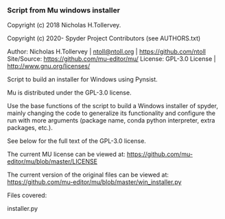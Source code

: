 ### Script from Mu windows installer


Copyright (c) 2018 Nicholas H.Tollervey.

Copyright (c) 2020- Spyder Project Contributors (see AUTHORS.txt)


Author: Nicholas H.Tollervey | ntoll@ntoll.org | https://github.com/ntoll
Site/Source: https://github.com/mu-editor/mu/
License: GPL-3.0 License | http://www.gnu.org/licenses/

Script to build an installer for Windows using Pynsist.


Mu is distributed under the GPL-3.0 license.


Use the base functions of the script to build a Windows installer of spyder,
mainly changing the code to generalize its functionality and configure the run
with more arguments (package name, conda python interpreter, extra packages,
etc.).

See below for the full text of the GPL-3.0 license.

The current MU license can be viewed at:
https://github.com/mu-editor/mu/blob/master/LICENSE

The current version of the original files can be viewed at:
https://github.com/mu-editor/mu/blob/master/win_installer.py


Files covered:

installer.py